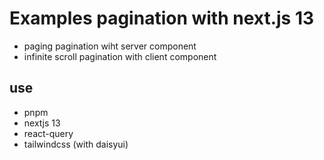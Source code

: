 # Examples pagination with next.js 13

- paging pagination wiht server component
- infinite scroll pagination with client component

## use

- pnpm
- nextjs 13
- react-query
- tailwindcss (with daisyui)

